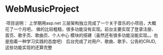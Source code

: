 # WebMusicProject
·项目说明：
上学期用asp.net 三层架构独立完成了一个关于音乐的小项目，大概花了一个月吧，
做的比较粗糙，很多功能没有实现。前台主要实现了登录注册、首页、歌手页、歌曲页、个人中心
模块的搭建（虽然还有很多功能没能实现。。也是抱着一种学习实践的态度吧）
后台完成了对用户、歌曲、歌手、公告的CRUD,这些功能实现的还算完整
